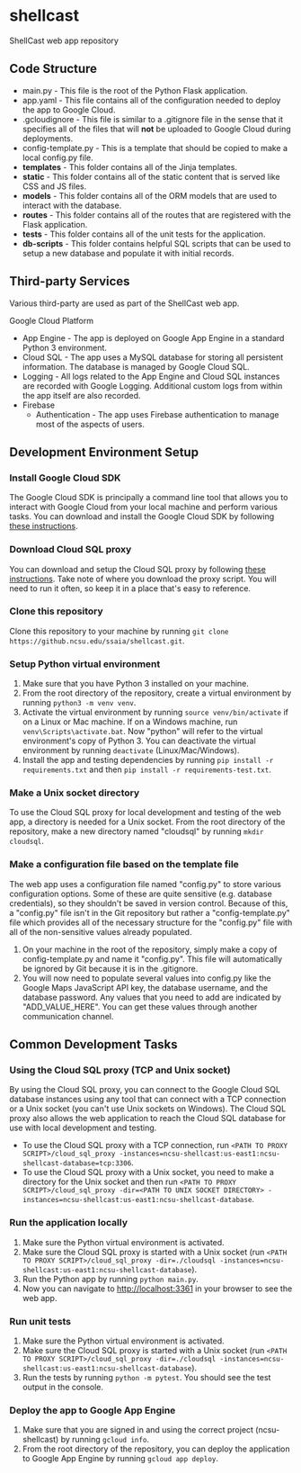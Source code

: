 # shellcast
ShellCast web app repository

## Code Structure
- main.py - This file is the root of the Python Flask application.
- app.yaml - This file contains all of the configuration needed to deploy the app to Google Cloud.
- .gcloudignore - This file is similar to a .gitignore file in the sense that it specifies all of the files that will __not__ be uploaded to Google Cloud during deployments.
- config-template.py - This is a template that should be copied to make a local config.py file.
- __templates__ - This folder contains all of the Jinja templates.
- __static__ - This folder contains all of the static content that is served like CSS and JS files.
- __models__ - This folder contains all of the ORM models that are used to interact with the database.
- __routes__ - This folder contains all of the routes that are registered with the Flask application.
- __tests__ - This folder contains all of the unit tests for the application.
- __db-scripts__ - This folder contains helpful SQL scripts that can be used to setup a new database and populate it with initial records.

## Third-party Services
Various third-party are used as part of the ShellCast web app.

Google Cloud Platform
- App Engine - The app is deployed on Google App Engine in a standard Python 3 environment.
- Cloud SQL - The app uses a MySQL database for storing all persistent information.  The database is managed by Google Cloud SQL.
- Logging - All logs related to the App Engine and Cloud SQL instances are recorded with Google Logging.  Additional custom logs from within the app itself are also recorded.
- Firebase
  - Authentication - The app uses Firebase authentication to manage most of the aspects of users.

## Development Environment Setup

### Install Google Cloud SDK
The Google Cloud SDK is principally a command line tool that allows you to interact with Google Cloud from your local machine and perform various tasks. You can download and install the Google Cloud SDK by following [these instructions](https://cloud.google.com/sdk/docs).

### Download Cloud SQL proxy
You can download and setup the Cloud SQL proxy by following [these instructions](https://cloud.google.com/sql/docs/mysql/quickstart-proxy-test#install-proxy). Take note of where you download the proxy script. You will need to run it often, so keep it in a place that's easy to reference.

### Clone this repository
Clone this repository to your machine by running `git clone https://github.ncsu.edu/ssaia/shellcast.git`.

### Setup Python virtual environment
1. Make sure that you have Python 3 installed on your machine.
2. From the root directory of the repository, create a virtual environment by running `python3 -m venv venv`.
3. Activate the virtual environment by running `source venv/bin/activate` if on a Linux or Mac machine. If on a Windows machine, run `venv\Scripts\activate.bat`.  Now "python" will refer to the virtual environment's copy of Python 3. You can deactivate the virtual environment by running `deactivate` (Linux/Mac/Windows).
4. Install the app and testing dependencies by running `pip install -r requirements.txt` and then `pip install -r requirements-test.txt`.

### Make a Unix socket directory
To use the Cloud SQL proxy for local development and testing of the web app, a directory is needed for a Unix socket. From the root directory of the repository, make a new directory named "cloudsql" by running `mkdir cloudsql`.

### Make a configuration file based on the template file
The web app uses a configuration file named "config.py" to store various configuration options. Some of these are quite sensitive (e.g. database credentials), so they shouldn't be saved in version control. Because of this, a "config.py" file isn't in the Git repository but rather a "config-template.py" file which provides all of the necessary structure for the "config.py" file with all of the non-sensitive values already populated.
1. On your machine in the root of the repository, simply make a copy of config-template.py and name it "config.py". This file will automatically be ignored by Git because it is in the .gitignore.
2. You will now need to populate several values into config.py like the Google Maps JavaScript API key, the database username, and the database password. Any values that you need to add are indicated by "ADD_VALUE_HERE". You can get these values through another communication channel.

## Common Development Tasks

### Using the Cloud SQL proxy (TCP and Unix socket)
By using the Cloud SQL proxy, you can connect to the Google Cloud SQL database instances using any tool that can connect with a TCP connection or a Unix socket (you can't use Unix sockets on Windows).  The Cloud SQL proxy also allows the web application to reach the Cloud SQL database for use with local development and testing.
- To use the Cloud SQL proxy with a TCP connection, run `<PATH TO PROXY SCRIPT>/cloud_sql_proxy -instances=ncsu-shellcast:us-east1:ncsu-shellcast-database=tcp:3306`.
- To use the Cloud SQL proxy with a Unix socket, you need to make a directory for the Unix socket and then run `<PATH TO PROXY SCRIPT>/cloud_sql_proxy -dir=<PATH TO UNIX SOCKET DIRECTORY> -instances=ncsu-shellcast:us-east1:ncsu-shellcast-database`.

### Run the application locally
1. Make sure the Python virtual environment is activated.
2. Make sure the Cloud SQL proxy is started with a Unix socket (run `<PATH TO PROXY SCRIPT>/cloud_sql_proxy -dir=./cloudsql -instances=ncsu-shellcast:us-east1:ncsu-shellcast-database`).
3. Run the Python app by running `python main.py`.
4. Now you can navigate to [http://localhost:3361](http//:localhost:3361) in your browser to see the web app.

### Run unit tests
1. Make sure the Python virtual environment is activated.
2. Make sure the Cloud SQL proxy is started with a Unix socket (run `<PATH TO PROXY SCRIPT>/cloud_sql_proxy -dir=./cloudsql -instances=ncsu-shellcast:us-east1:ncsu-shellcast-database`).
3. Run the tests by running `python -m pytest`. You should see the test output in the console.

### Deploy the app to Google App Engine
1. Make sure that you are signed in and using the correct project (ncsu-shellcast) by running `gcloud info`.
2. From the root directory of the repository, you can deploy the application to Google App Engine by running `gcloud app deploy`.
